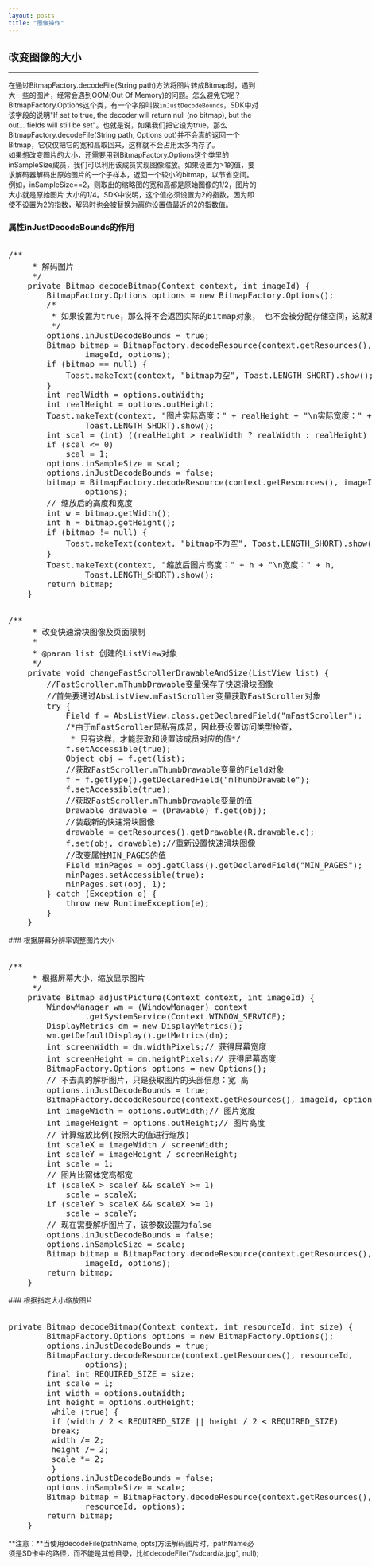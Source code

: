```yaml
---
layout: posts
title: "图像操作"
---    
```

## 改变图像的大小    
-------------------------------------------
在通过BitmapFactory.decodeFile(String path)方法将图片转成Bitmap时，遇到大一些的图片，经常会遇到OOM(Out Of Memory)的问题。怎么避免它呢？BitmapFactory.Options这个类，有一个字段叫做`inJustDecodeBounds`，SDK中对该字段的说明"If set to true, the decoder will return null (no bitmap), but the out... fields will still be set"。也就是说，如果我们把它设为true，那么BitmapFactory.decodeFile(String path, Options opt)并不会真的返回一个Bitmap，它仅仅把它的宽和高取回来，这样就不会占用太多内存了。   
如果想改变图片的大小，还需要用到BitmapFactory.Options这个类里的inSampleSize成员，我们可以利用该成员实现图像缩放。如果设置为>1的值，要求解码器解码出原始图片的一个子样本，返回一个较小的bitmap，以节省空间。   
例如，inSampleSize==2，则取出的缩略图的宽和高都是原始图像的1/2，图片的大小就是原始图片 大小的1/4。SDK中说明，这个值必须设置为2的指数，因为即使不设置为2的指数，解码时也会被替换为离你设置值最近的2的指数值。   
### 属性inJustDecodeBounds的作用     
<font size=4px>
<xmp class="prettyprint linenums">
/**
	 * 解码图片 
	 */
	private Bitmap decodeBitmap(Context context, int imageId) {
		BitmapFactory.Options options = new BitmapFactory.Options();
		/*
		 * 如果设置为true，那么将不会返回实际的bitmap对象， 也不会被分配存储空间，这就避免了内存溢出
		 */
		options.inJustDecodeBounds = true;
		Bitmap bitmap = BitmapFactory.decodeResource(context.getResources(),
				imageId, options);
		if (bitmap == null) {
			Toast.makeText(context, "bitmap为空", Toast.LENGTH_SHORT).show();
		}
		int realWidth = options.outWidth;
		int realHeight = options.outHeight;
		Toast.makeText(context, "图片实际高度：" + realHeight + "\n实际宽度：" + realWidth,
				Toast.LENGTH_SHORT).show();
		int scal = (int) ((realHeight > realWidth ? realWidth : realHeight) / 100);
		if (scal <= 0)
			scal = 1;
		options.inSampleSize = scal;
		options.inJustDecodeBounds = false;
		bitmap = BitmapFactory.decodeResource(context.getResources(), imageId,
				options);
		// 缩放后的高度和宽度
		int w = bitmap.getWidth();
		int h = bitmap.getHeight();
		if (bitmap != null) {
			Toast.makeText(context, "bitmap不为空", Toast.LENGTH_SHORT).show();
		}
		Toast.makeText(context, "缩放后图片高度：" + h + "\n宽度：" + h,
				Toast.LENGTH_SHORT).show();
		return bitmap;
	}
</xmp>
</font>














<font size=4px>
<xmp class="prettyprint linenums">
/**
	 * 改变快速滑块图像及页面限制
	 * 
	 * @param list 创建的ListView对象
	 */
	private void changeFastScrollerDrawableAndSize(ListView list) {
		//FastScroller.mThumbDrawable变量保存了快速滑块图像
		//首先要通过AbsListView.mFastScroller变量获取FastScroller对象
		try {
			Field f = AbsListView.class.getDeclaredField("mFastScroller");
			/*由于mFastScroller是私有成员，因此要设置访问类型检查，
			 * 只有这样，才能获取和设置该成员对应的值*/
			f.setAccessible(true);
			Object obj = f.get(list);
			//获取FastScroller.mThumbDrawable变量的Field对象
			f = f.getType().getDeclaredField("mThumbDrawable");
			f.setAccessible(true);
			//获取FastScroller.mThumbDrawable变量的值
			Drawable drawable = (Drawable) f.get(obj);
			//装载新的快速滑块图像
			drawable = getResources().getDrawable(R.drawable.c);
			f.set(obj, drawable);//重新设置快速滑块图像
			//改变属性MIN_PAGES的值
			Field minPages = obj.getClass().getDeclaredField("MIN_PAGES");
			minPages.setAccessible(true);
			minPages.set(obj, 1);
		} catch (Exception e) {
			throw new RuntimeException(e);
		}
	}
</xmp>
</font>     
### 根据屏幕分辨率调整图片大小   
<font size=4px>
<xmp class="prettyprint linenums">
/**
	 * 根据屏幕大小，缩放显示图片
	 */
	private Bitmap adjustPicture(Context context, int imageId) {
		WindowManager wm = (WindowManager) context
				.getSystemService(Context.WINDOW_SERVICE);
		DisplayMetrics dm = new DisplayMetrics();
		wm.getDefaultDisplay().getMetrics(dm);
		int screenWidth = dm.widthPixels;// 获得屏幕宽度
		int screenHeight = dm.heightPixels;// 获得屏幕高度
		BitmapFactory.Options options = new Options();
		// 不去真的解析图片，只是获取图片的头部信息：宽 高
		options.inJustDecodeBounds = true;
		BitmapFactory.decodeResource(context.getResources(), imageId, options);
		int imageWidth = options.outWidth;// 图片宽度
		int imageHeight = options.outHeight;// 图片高度
		// 计算缩放比例(按照大的值进行缩放)
		int scaleX = imageWidth / screenWidth;
		int scaleY = imageHeight / screenHeight;
		int scale = 1;
		// 图片比窗体宽高都宽
		if (scaleX > scaleY && scaleY >= 1)
			scale = scaleX;
		if (scaleY > scaleX && scaleX >= 1)
			scale = scaleY;
		// 现在需要解析图片了，该参数设置为false
		options.inJustDecodeBounds = false;
		options.inSampleSize = scale;
		Bitmap bitmap = BitmapFactory.decodeResource(context.getResources(),
				imageId, options);
		return bitmap;
	}
</xmp>
</font>   
### 根据指定大小缩放图片   
<font size=4px>
<xmp class="prettyprint linenums">
private Bitmap decodeBitmap(Context context, int resourceId, int size) {
		BitmapFactory.Options options = new BitmapFactory.Options();
		options.inJustDecodeBounds = true;
		BitmapFactory.decodeResource(context.getResources(), resourceId,
				options);
		final int REQUIRED_SIZE = size;
		int scale = 1;
		int width = options.outWidth;
		int height = options.outHeight;
		 while (true) {
		 if (width / 2 < REQUIRED_SIZE || height / 2 < REQUIRED_SIZE)
		 break;
		 width /= 2;
		 height /= 2;
		 scale *= 2;
		 }
		options.inJustDecodeBounds = false;
		options.inSampleSize = scale;
		Bitmap bitmap = BitmapFactory.decodeResource(context.getResources(),
				resourceId, options);
		return bitmap;
	}
</xmp>
</font>    
**注意：**当使用decodeFile(pathName, opts)方法解码图片时，pathName必须是SD卡中的路径，而不能是其他目录，比如decodeFile("/sdcard/a.jpg", null);
